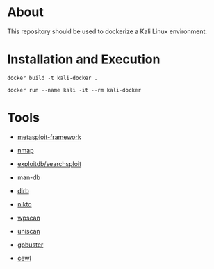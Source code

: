 # About
This repository should be used to dockerize a Kali Linux environment.

# Installation and Execution

`docker build -t kali-docker .`

`docker run --name kali -it --rm kali-docker`

# Tools

- [metasploit-framework](https://tools.kali.org/exploitation-tools/metasploit-framework)
- [nmap](https://tools.kali.org/information-gathering/nmap)

- [exploitdb/searchsploit](https://tools.kali.org/exploitation-tools/exploitdb)
- man-db
- [dirb](https://tools.kali.org/web-applications/dirb)
- [nikto](https://tools.kali.org/information-gathering/nikto)
- [wpscan](https://tools.kali.org/web-applications/wpscan)
- [uniscan](https://tools.kali.org/web-applications/uniscan)
- [gobuster](https://tools.kali.org/web-applications/gobuster)
- [cewl](https://tools.kali.org/password-attacks/cewl)
